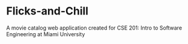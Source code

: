 # Flicks-and-Chill

A movie catalog web application created for CSE 201: Intro to Software Engineering at Miami University
